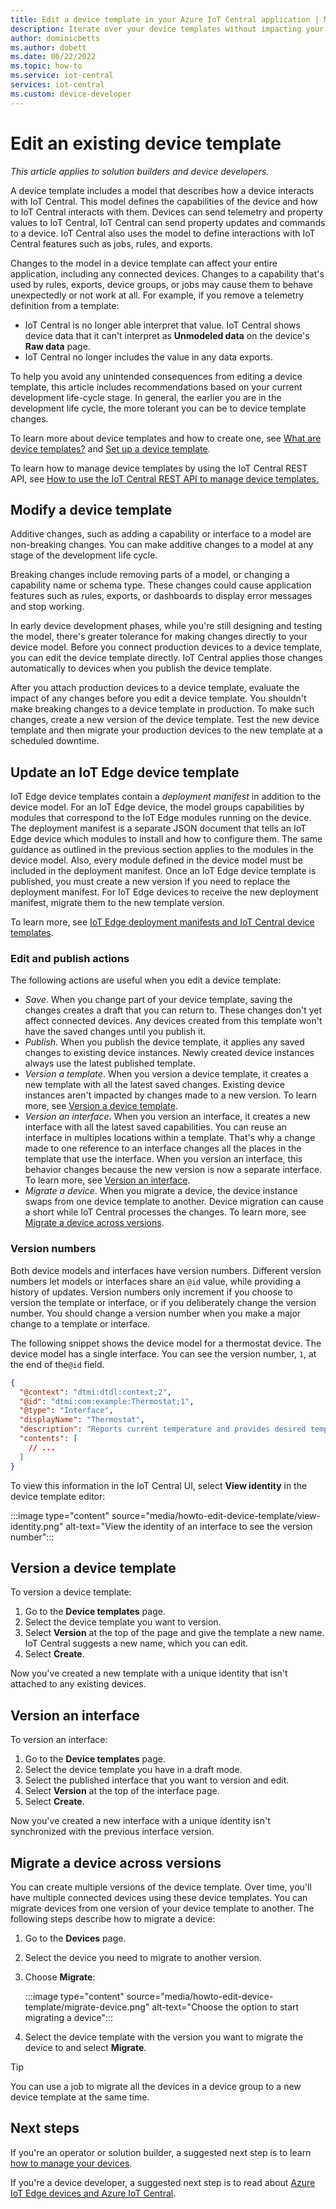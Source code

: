```yaml
---
title: Edit a device template in your Azure IoT Central application | Microsoft Docs
description: Iterate over your device templates without impacting your live connected devices
author: dominicbetts
ms.author: dobett
ms.date: 06/22/2022
ms.topic: how-to
ms.service: iot-central
services: iot-central
ms.custom: device-developer
---
```


# Edit an existing device template

*This article applies to solution builders and device developers.*

A device template includes a model that describes how a device interacts with IoT Central. This model defines the capabilities of the device and how to IoT Central interacts with them. Devices can send telemetry and property values to IoT Central, IoT Central can send property updates and commands to a device. IoT Central also uses the model to define interactions with IoT Central features such as jobs, rules, and exports.

Changes to the model in a device template can affect your entire application, including any connected devices. Changes to a capability that's used by rules, exports, device groups, or jobs may cause them to behave unexpectedly or not work at all. For example, if you remove a telemetry definition from a template:

- IoT Central is no longer able interpret that value. IoT Central shows device data that it can't interpret as **Unmodeled data** on the device's **Raw data** page.
- IoT Central no longer includes the value in any data exports.

To help you avoid any unintended consequences from editing a device template, this article includes recommendations based on your current development life-cycle stage. In general, the earlier you are in the development life cycle, the more tolerant you can be to device template changes.

To learn more about device templates and how to create one, see [What are device templates?](concepts-device-templates.md) and [Set up a device template](howto-set-up-template.md).

To learn how to manage device templates by using the IoT Central REST API, see [How to use the IoT Central REST API to manage device templates.](../core/howto-manage-device-templates-with-rest-api.md)

## Modify a device template

Additive changes, such as adding a capability or interface to a model are non-breaking changes. You can make additive changes to a model at any stage of the development life cycle.

Breaking changes include removing parts of a model, or changing a capability name or schema type. These changes could cause application features such as rules, exports, or dashboards to display error messages and stop working.

In early device development phases, while you're still designing and testing the model, there's greater tolerance for making changes directly to your device model. Before you connect production devices to a device template, you can edit the device template directly. IoT Central applies those changes automatically to devices when you publish the device template.

After you attach production devices to a device template, evaluate the impact of any changes before you edit a device template. You shouldn't make breaking changes to a device template in production. To make such changes, create a new version of the device template. Test the new device template and then migrate your production devices to the new template at a scheduled downtime.

## Update an IoT Edge device template

IoT Edge device templates contain a _deployment manifest_ in addition to the device model. For an IoT Edge device, the model groups capabilities by modules that correspond to the IoT Edge modules running on the device. The deployment manifest is a separate JSON document that tells an IoT Edge device which modules to install and how to configure them. The same guidance as outlined in the previous section applies to the modules in the device model. Also, every module defined in the device model must be included in the deployment manifest. Once an IoT Edge device template is published, you must create a new version if you need to replace the deployment manifest. For IoT Edge devices to receive the new deployment manifest, migrate them to the new template version.

To learn more, see [IoT Edge deployment manifests and IoT Central device templates](concepts-iot-edge.md#iot-edge-deployment-manifests-and-iot-central-device-templates).

### Edit and publish actions

The following actions are useful when you edit a device template:

- _Save_. When you change part of your device template, saving the changes creates a draft that you can return to. These changes don't yet affect connected devices. Any devices created from this template won't have the saved changes until you publish it.
- _Publish_. When you publish the device template, it applies any saved changes to existing device instances. Newly created device instances always use the latest published template.
- _Version a template_. When you version a device template, it creates a new template with all the latest saved changes. Existing device instances aren't impacted by changes made to a new version. To learn more, see [Version a device template](#version-a-device-template).
- _Version an interface_. When you version an interface, it creates a new interface with all the latest saved capabilities. You can reuse an interface in multiples locations within a template. That's why a change made to one reference to an interface changes all the places in the template that use the interface. When you version an interface, this behavior changes because the new version is now a separate interface. To learn more, see [Version an interface](#version-an-interface).
- _Migrate a device_. When you migrate a device, the device instance swaps from one device template to another. Device migration can cause a short while IoT Central processes the changes. To learn more, see [Migrate a device across versions](#migrate-a-device-across-versions).

### Version numbers

Both device models and interfaces have version numbers. Different version numbers let models or interfaces share an `@id` value, while providing a history of updates. Version numbers only increment if you choose to version the template or interface, or if you deliberately change the version number. You should change a version number when you make a major change to a template or interface.

The following snippet shows the device model for a thermostat device. The device model has a single interface. You can see the version number, `1`, at the end of the`@id` field.

```json
{
  "@context": "dtmi:dtdl:context;2",
  "@id": "dtmi:com:example:Thermostat;1",
  "@type": "Interface",
  "displayName": "Thermostat",
  "description": "Reports current temperature and provides desired temperature control.",
  "contents": [
    // ...
  ]
}
```

To view this information in the IoT Central UI, select **View identity** in the device template editor:

:::image type="content" source="media/howto-edit-device-template/view-identity.png" alt-text="View the identity of an interface to see the version number":::

## Version a device template

To version a device template:

1. Go to the **Device templates** page.
1. Select the device template you want to version.
1. Select **Version** at the top of the page and give the template a new name. IoT Central suggests a new name, which you can edit.
1. Select **Create**.

Now you've created a new template with a unique identity that isn't attached to any existing devices.

## Version an interface

To version an interface:

1. Go to the **Device templates** page.
1. Select the device template you have in a draft mode.
1. Select the published interface that you want to version and edit.
1. Select **Version** at the top of the interface page.
1. Select **Create**.

Now you've created a new interface with a unique identity isn't synchronized with the previous interface version.

## Migrate a device across versions

You can create multiple versions of the device template. Over time, you'll have multiple connected devices using these device templates. You can migrate devices from one version of your device template to another. The following steps describe how to migrate a device:

1. Go to the **Devices** page.
1. Select the device you need to migrate to another version.
1. Choose **Migrate**:

    :::image type="content" source="media/howto-edit-device-template/migrate-device.png" alt-text="Choose the option to start migrating a device":::

1. Select the device template with the version you want to migrate the device to and select **Migrate**.

> [!TIP]
> You can use a job to migrate all the devices in a device group to a new device template at the same time.

## Next steps

If you're an operator or solution builder, a suggested next step is to learn [how to manage your devices](./howto-manage-devices-individually.md).

If you're a device developer, a suggested next step is to read about [Azure IoT Edge devices and Azure IoT Central](./concepts-iot-edge.md).
